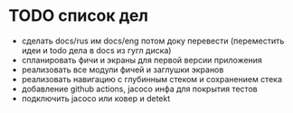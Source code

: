 # TODO список дел

- сделать docs/rus им docs/eng потом доку перевести (переместить идеи и todo дела в docs из гугл
  диска)
- спланировать фичи и экраны для первой версии приложения
- реализовать все модули фичей и заглушки экранов
- реализовать навигацию с глубинным стеком и сохранением стека
- добавление github actions, jacoco инфа для покрытия тестов
- подключить jacoco или ковер и detekt
